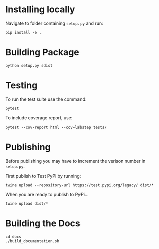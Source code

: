 # Installing locally

Navigate to folder containing `setup.py` and run:

```pip install -e .```

# Building Package 

```python setup.py sdist```

# Testing

To run the test suite use the command:

```pytest```

To include coverage report, use:

```pytest --cov-report html --cov=labstep tests/```

# Publishing

Before publishing you may have to increment the verison number in `setup.py`.

First publish to Test PyPi by running:

```twine upload --repository-url https://test.pypi.org/legacy/ dist/*```

When you are ready to publish to PyPi...

```twine upload dist/*```

# Building the Docs

```
cd docs
./build_documentation.sh
```